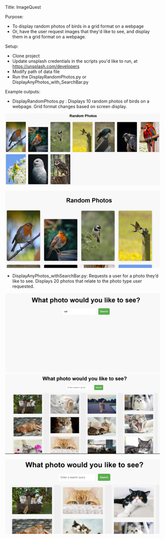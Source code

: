Title: ImageQuest

Purpose:
- To display random photos of birds in a grid format on a webpage
- Or, have the user request images that they'd like to see, and display them in a grid format on a webpage.

Setup: 
- Clone project
- Update unsplash credentials in the scripts you'd like to run, at https://unsplash.com/developers
- Modify path of data file
- Run the DisplayRandomPhotos.py or DisplayAnyPhotos_with_SearchBar.py

Example outputs:
- DisplayRandomPhotos.py :
  Displays 10 random photos of birds on a webpage. Grid format changes based on screen display.

![alt text](image.png)

![alt text](image-1.png)


- DisplayAnyPhotos_withSearchBar.py:
  Requests a user for a photo they’d like to see. Displays 20 photos that relate to the photo type user requested. 

![alt text](image-5.png)
![alt text](image-3.png)

![alt text](image-4.png)
